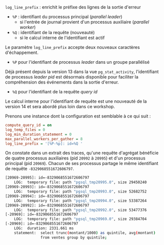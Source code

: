 <!--
Les commits sur ce sujet sont :

* https://git.postgresql.org/gitweb/?p=postgresql.git;a=commit;h=b8fdee7d0ca8bd2165d46fb1468f75571b706a01
* https://git.postgresql.org/gitweb/?p=postgresql.git;a=commit;h=4f0b0966c866ae9f0e15d7cc73ccf7ce4e1af84b

Discussion

* https://gitlab.dalibo.info/formation/workshops/-/issues/100

-->

<div class="slide-content">

`log_line_prefix` : enrichit le préfixe des lignes de la sortie d'erreur

* `%P` : identifiant du processus principal (_parallel leader_)
  * si l'entrée de journal provient d'un processus auxiliaire (_parallel worker_)
* `%Q` : identifiant de la requête (nouveauté)
  * si le calcul interne de l'identifiant est actif

</div>

<div class="notes">

Le paramètre `log_line_prefix` accepte deux nouveaux caractères d'échappement.

* `%P` pour l'identifiant de processus _leader_ dans un groupe parallélisé

Déjà présent depuis la version 13 dans la vue `pg_stat_activity`, l'identifiant
de processus _leader pid_ est désormais disponible pour faciliter la compréhension
des événements dans la sortie d'erreur.

* `%Q` pour l'identifiant de la requête _query id_

Le calcul interne pour l'identifiant de requête est une nouveauté de la version 14
et sera abordé plus loin dans ce workshop.

Prenons une instance dont la configuration est semblable à ce qui suit :

```ini
compute_query_id = on
log_temp_files = 0
log_min_duration_statement = 0
max_parallel_workers_per_gather = 8
log_line_prefix = '[%P-%p]: id=%Q '
```

On constate dans un extrait des traces, qu'une requête d'agrégat bénéficie de 
quatre processus auxiliaires (pid `20992` à `20995`) et d'un processus principal 
(pid `20969`). Chacun de ses processus partage le même identifiant de requête
`-8329068551672606797`.

```sh
[20969-20995]: id=-8329068551672606797 
    LOG:  temporary file: path "pgsql_tmp20995.0", size 29450240
[20969-20993]: id=-8329068551672606797 
    LOG:  temporary file: path "pgsql_tmp20993.0", size 52682752
[20969-20994]: id=-8329068551672606797 
    LOG:  temporary file: path "pgsql_tmp20994.0", size 53387264
[20969-20992]: id=-8329068551672606797 
    LOG:  temporary file: path "pgsql_tmp20992.0", size 53477376
[-20969]: id=-8329068551672606797 
    LOG:  temporary file: path "pgsql_tmp20969.0", size 29384704
[-20969]: id=-8329068551672606797 
    LOG:  duration: 2331.661 ms  
    statement:  select trunc(montant/1000) as quintile, avg(montant) 
                from ventes group by quintile;
```

</div>
